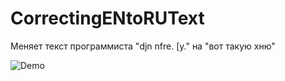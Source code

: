 # CorrectingENtoRUText
Меняет текст программиста "djn nfre. [y." на "вот такую хню"

![Demo](https://i.yapx.ru/LvO4.gif)
